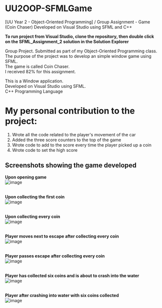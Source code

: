# UU2OOP-SFMLGame
[UU Year 2 - Object-Oriented Programming] / Group Assignment - Game (Coin Chaser) Developed on Visual Studio using SFML and C++

**To run project from Visual Studio, clone the repository, then double click on the SFML_Assignment_2 solution in the Solution Explorer**

Group Project. Submitted as part of my Object-Oriented Programming class.<br />
The purpose of the project was to develop an simple window game using SFML.<br />
The game is called Coin Chaser.<br />
I received 82% for this assignment.

This is a Window application.<br />
Developed on Visual Studio using SFML.<br />
C++ Programming Language<br />

# My personal contribution to the project:
1. Wrote all the code related to the player's movement of the car
2. Added the three score counters to the top of the game
3. Wrote code to add to the score every time the player picked up a coin
4. Wrote code to set the high score

## Screenshots showing the game developed<br />
**Upon opening game**<br />
![image](https://user-images.githubusercontent.com/91070226/152667388-7b54fd27-d792-4afc-9b55-4b3cef378a5b.png)<br /><br />

**Upon collecting the first coin**<br />
![image](https://user-images.githubusercontent.com/91070226/152668621-1d8fb6c5-e79e-4bf7-a48a-a32da9a9d08e.png)<br /><br />

**Upon collecting every coin**<br />
![image](https://user-images.githubusercontent.com/91070226/152668645-614ebdba-36f8-4eb7-ae45-000e4718fb37.png)<br /><br />

**Player moves next to escape after collecting every coin**<br />
![image](https://user-images.githubusercontent.com/91070226/152668662-e241c726-8c47-45d1-abbf-b66ec5e25fef.png)<br /><br />

**Player passes escape after collecting every coin**<br />
![image](https://user-images.githubusercontent.com/91070226/152668671-cd43f5cf-acbc-482a-942c-5884db0c82d9.png)<br /><br />

**Player has collected six coins and is about to crash into the water**<br />
![image](https://user-images.githubusercontent.com/91070226/152668682-b0e3836d-4db0-4fbf-821f-a6e38d76185d.png)<br /><br />

**Player after crashing into water with six coins collected**<br />
![image](https://user-images.githubusercontent.com/91070226/152668689-9bae3789-9c1f-4dd2-b846-afbfce5984a0.png)<br /><br />
















